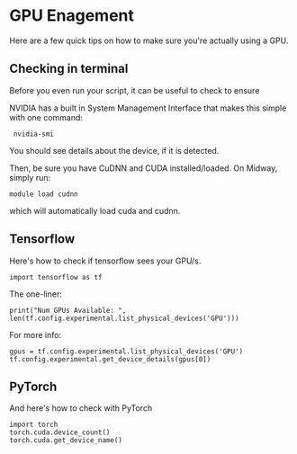 # GPU Enagement
Here are a few quick tips on how to make sure you're actually using a GPU.

## Checking in terminal

 Before you even run your script, it can be useful to check to ensure 

 NVIDIA has a built in System Management Interface that makes this simple with one command:
```
 nvidia-smi
 ```

You should see details about the device, if it is detected.

Then, be sure you have CuDNN and CUDA installed/loaded. On Midway, simply run:

```
module load cudnn
```
which will automatically load cuda and cudnn.


## Tensorflow
Here's how to check if tensorflow sees your GPU/s.
```
import tensorflow as tf
```
The one-liner:
```
print("Num GPUs Available: ", len(tf.config.experimental.list_physical_devices('GPU')))
```
For more info:
```
gpus = tf.config.experimental.list_physical_devices('GPU')
tf.config.experimental.get_device_details(gpus[0])
```

## PyTorch
And here's how to check with PyTorch
```
import torch
torch.cuda.device_count()
torch.cuda.get_device_name()
```
